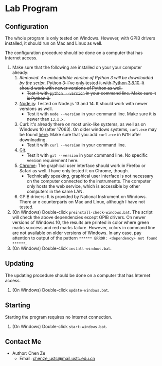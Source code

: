 # Lab Program

## Configuration

The whole program is only tested on Windows. However, with GPIB drivers installed, it should run on Mac and Linux as well.

The configuration procedure should be done on a computer that has Internet access.

1. Make sure that the following are installed on your your computer already:
   1. _Removed. An embeddable version of Python 3 will be downloaded by the script._ ~~Python 3: I've only tested it with [Python 3.8.10](https://www.python.org/downloads/release/python-3810/). It should work with newer versions of Python as well.~~
        - ~~Test it with `python --version` in your command line. Make sure it is Python 3.~~
   1. [Node.js](https://nodejs.org/en/download/): Tested on Node.js 13 and 14. It should work with newer versions as well.
        - Test it with `node --version` in your command line. Make sure it is newer than `13.x.x`.
   1. Curl: it's already there on most unix-like systems, as well as on Windows 10 (after 17063). On older windows systems, `curl.exe` may be found [here](https://curl.se/windows/). Make sure that you add `curl.exe` in `PATH` after downloading.
        - Test it with `curl --version` in your command line.
   1. [Git](https://git-scm.com/).
        - Test it with `git --version` in your command line. No specific version requirement here.
   1. [Chrome](https://www.google.com/intl/en_sg/chrome/): The graphical user interface should work in Firefox or Safari as well. I have only tested it on Chrome, though.
      - Technically speaking, graphical user interface is not necessary on the computer connected to the instruments. The computer only hosts the web service, which is accessible by other computers in the same LAN.
   1. GPIB drivers: It is provided by National Instrument on Windows. There ar e counterparts on Mac and Linux, although I have not tested.
1. (On Windows) Double-click `preinstall-check-windows.bat`. The script will check the above dependencies except GPIB drivers. On newer versions of Windows 10, the results are printed in color where green marks success and red marks failure. However, colors in command line are not available on older versions of Windows. In any case, pay attention to output of the pattern `****** ERROR: <dependency> not found ******`.
1. (On Windows) Double-click `install-windows.bat`.

## Updating

The updating procedure should be done on a computer that has Internet access.

1. (On Windows) Double-click `update-windows.bat`.

## Starting

Starting the program requires no Internet connection.

1. (On Windows) Double-click `start-windows.bat`.

## Contact Me

- Author: Chen Ze
  - Email: chenze_ustc@mail.ustc.edu.cn